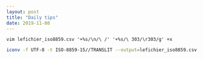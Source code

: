 ```yaml
---
layout: post
title: "Daily tips"
date: 2019-11-08
---
```


````
vim lefichier_iso8859.csv '+%s/\n/\ /' '+%s/\ 303/\r303/g' +x
````

````bash
iconv -f UTF-8 -t ISO-8859-15//TRANSLIT --output=lefichier_iso8859.csv lefichier.csv
````
